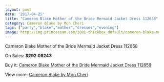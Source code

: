 ```yaml
---
layout: post
date: '2017-04-25'
title: "Cameron Blake Mother of the Bride Mermaid Jacket Dress 112658"
category: Cameron Blake by Mon Cheri
tags: ["party","blake","mother","dresses","evening"]
image: http://img.princessan.com/3001-thickbox_default/cameron-blake-mother-of-the-bride-mermaid-jacket-dress-112658.jpg
---
```

Cameron Blake Mother of the Bride Mermaid Jacket Dress 112658

On Sales: **$292.08243**
<a href="https://www.princessan.com/en/cameron-blake-by-mon-cheri/1369-cameron-blake-mother-of-the-bride-mermaid-jacket-dress-112658.html"><amp-img layout="responsive" width="600" height="600" src="//img.princessan.com/3001-thickbox_default/cameron-blake-mother-of-the-bride-mermaid-jacket-dress-112658.jpg" alt="Cameron Blake Mother of the Bride Mermaid Jacket Dress 112658 0" /></a>
<a href="https://www.princessan.com/en/cameron-blake-by-mon-cheri/1369-cameron-blake-mother-of-the-bride-mermaid-jacket-dress-112658.html"><amp-img layout="responsive" width="600" height="600" src="//img.princessan.com/3002-thickbox_default/cameron-blake-mother-of-the-bride-mermaid-jacket-dress-112658.jpg" alt="Cameron Blake Mother of the Bride Mermaid Jacket Dress 112658 1" /></a>

Buy it: [Cameron Blake Mother of the Bride Mermaid Jacket Dress 112658](https://www.princessan.com/en/cameron-blake-by-mon-cheri/1369-cameron-blake-mother-of-the-bride-mermaid-jacket-dress-112658.html "Cameron Blake Mother of the Bride Mermaid Jacket Dress 112658")

View more: [Cameron Blake by Mon Cheri](https://www.princessan.com/en/12-cameron-blake-by-mon-cheri "Cameron Blake by Mon Cheri")